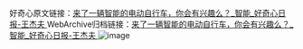 好奇心原文链接：[来了一辆智能的电动自行车，你会有兴趣么？_智能_好奇心日报-王杰夫 ](https://www.qdaily.com/articles/10299.html)
WebArchive归档链接：[来了一辆智能的电动自行车，你会有兴趣么？_智能_好奇心日报-王杰夫 ](http://web.archive.org/web/20190623160045/https://www.qdaily.com/articles/10299.html)
![image](http://ww3.sinaimg.cn/large/007d5XDply1g3vw0r6f7dj30u03e14qp)